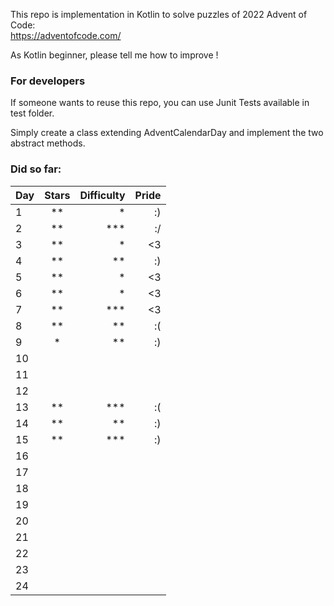 This repo is implementation in Kotlin to solve puzzles of 2022 Advent of Code: \
https://adventofcode.com/

As Kotlin beginner, please tell me how to improve !

### For developers
If someone wants to reuse this repo, you can use Junit Tests available in test folder.

Simply create a class extending AdventCalendarDay and implement the two abstract methods.

### Did so far:

| Day | Stars | Difficulty | Pride |
|-----|:-----:|-----------:|------:|
| 1   |  **   |          * |    :) |
| 2   |  **   |        *** |    :/ |
| 3   |  **   |          * |    <3 |
| 4   |  **   |         ** |    :) |
| 5   |  **   |          * |    <3 |
| 6   |  **   |          * |    <3 |
| 7   |  **   |        *** |    <3 |
| 8   |  **   |         ** |    :( |
| 9   |   *   |         ** |    :) |
| 10  |       |            |       |
| 11  |       |            |       |
| 12  |       |            |       |
| 13  |  **   |        *** |    :( |
| 14  |  **   |         ** |    :) |
| 15  |  **   |        *** |    :) | 
| 16  |       |            |       |
| 17  |       |            |       |
| 18  |       |            |       |
| 19  |       |            |       |
| 20  |       |            |       |
| 21  |       |            |       |
| 22  |       |            |       |
| 23  |       |            |       |
| 24  |       |            |       |



